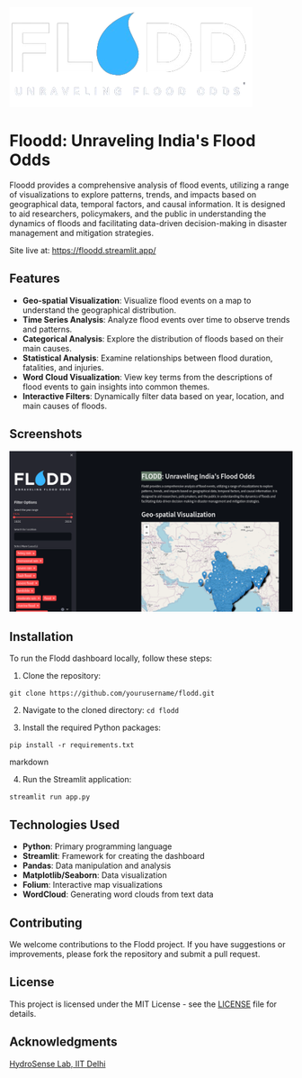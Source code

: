 ![Flodd Logo](https://raw.githubusercontent.com/proadhikary/flodd/main/img/logo.png)
# Floodd: Unraveling India's Flood Odds



Floodd provides a comprehensive analysis of flood events, utilizing a range of visualizations to explore patterns, trends, and impacts based on geographical data, temporal factors, and causal information. It is designed to aid researchers, policymakers, and the public in understanding the dynamics of floods and facilitating data-driven decision-making in disaster management and mitigation strategies.

Site live at: https://floodd.streamlit.app/

## Features

- **Geo-spatial Visualization**: Visualize flood events on a map to understand the geographical distribution.
- **Time Series Analysis**: Analyze flood events over time to observe trends and patterns.
- **Categorical Analysis**: Explore the distribution of floods based on their main causes.
- **Statistical Analysis**: Examine relationships between flood duration, fatalities, and injuries.
- **Word Cloud Visualization**: View key terms from the descriptions of flood events to gain insights into common themes.
- **Interactive Filters**: Dynamically filter data based on year, location, and main causes of floods.

## Screenshots

![Screenshot 1](https://raw.githubusercontent.com/proadhikary/flodd/main/img/ss.png)

## Installation

To run the Flodd dashboard locally, follow these steps:

1. Clone the repository:
```
git clone https://github.com/yourusername/flodd.git
```

2. Navigate to the cloned directory:
``
cd flodd
``

3. Install the required Python packages:

```
pip install -r requirements.txt
```
markdown

4. Run the Streamlit application:
```
streamlit run app.py
```


## Technologies Used

- **Python**: Primary programming language
- **Streamlit**: Framework for creating the dashboard
- **Pandas**: Data manipulation and analysis
- **Matplotlib/Seaborn**: Data visualization
- **Folium**: Interactive map visualizations
- **WordCloud**: Generating word clouds from text data

## Contributing

We welcome contributions to the Flodd project. If you have suggestions or improvements, please fork the repository and submit a pull request.

## License

This project is licensed under the MIT License - see the [LICENSE](LICENSE) file for details.

## Acknowledgments
<a href="https://github.com/hydrosenselab/India-Flood-Inventory">HydroSense Lab, IIT Delhi</a>
